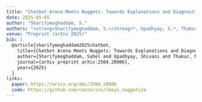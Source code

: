 ```yaml
---
title: "Chatbot Arena Meets Nuggets: Towards Explanations and Diagnostics in the Evaluation of LLM Responses."
date: 2025-05-05
author: "Sharifymoghaddam, S."
authors: "<strong>Sharifymoghaddam, S.</strong>*, Upadhyay, S.*, Thakur, N.*, Pradeep, R., & Lin, J."
venue: "Preprint (arXiv 2025)"
bib: |
  @article{sharifymoghaddam2025chatbot,
    title={Chatbot Arena Meets Nuggets: Towards Explanations and Diagnostics in the Evaluation of LLM Responses},
    author={Sharifymoghaddam, Sahel and Upadhyay, Shivani and Thakur, Nandan and Pradeep, Ronak and Lin, Jimmy},
    journal={arXiv preprint arXiv:2504.20006},
    year={2025}
  }
links:
  paper: https://arxiv.org/abs/2504.20006
  code: https://github.com/castorini/lmsys_nuggetize
---
```

